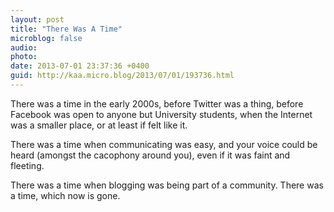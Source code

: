 ```yaml
---
layout: post
title: "There Was A Time"
microblog: false
audio: 
photo: 
date: 2013-07-01 23:37:36 +0400
guid: http://kaa.micro.blog/2013/07/01/193736.html
---
```

<p>There was a time in the early 2000s, before Twitter was a thing, before Facebook was open to anyone but University students, when the Internet was a smaller place, or at least if felt like it.</p>

<p>There was a time when communicating was easy, and your voice could be heard (amongst the cacophony around you), even if it was faint and fleeting.</p>

<p>There was a time when blogging was being part of a community. There was a time, which now is gone.</p>
